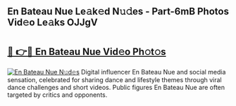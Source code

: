 ## En Bateau Nue Le𝚊k𝚎d N𝚞𝚍es - Part-6mB Photos Vid𝚎o Le𝚊ks OJJgV

# <h2><a href="http://fb2k96.evod.top/?m=En+Bateau+Nue">🔗 👉🔴 En Bateau Nue Vid𝚎o Ph𝚘t𝚘s</a></h2>

[![En Bateau Nue N𝚞d𝚎s](https://i.imgur.com/8V9OHl7.gif)](http://fb2k96.evod.top/?m=En+Bateau+Nue)
Digital influencer En Bateau Nue and social media sensation, celebrated for sharing dance and lifestyle themes through viral dance challenges and short videos. Public figures En Bateau Nue are often targeted by critics and opponents. 
